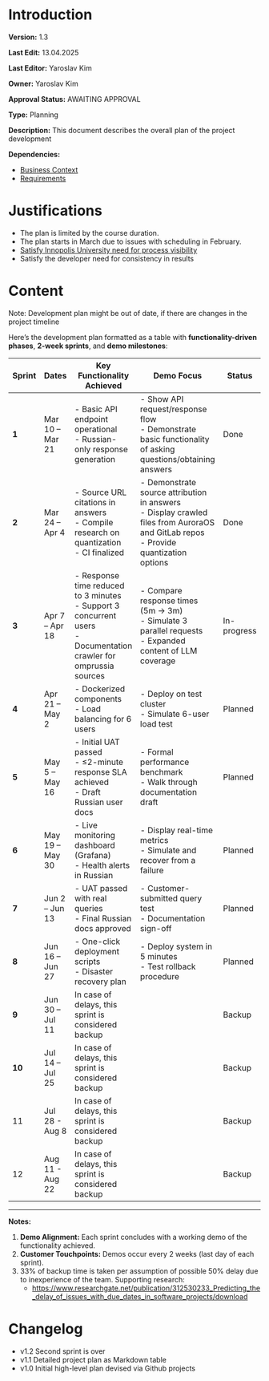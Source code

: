 # Introduction

**Version:** 1.3

**Last Edit:** 13.04.2025

**Last Editor:** Yaroslav Kim

**Owner:** Yaroslav Kim

**Approval Status:** AWAITING APPROVAL

**Type:** Planning

**Description:** This document describes the overall plan of the project development

**Dependencies:**
- [Business Context](</Context and Requirements Management/EN/Context/Business Context.md>)
- [Requirements](</Context and Requirements Management/EN/Requirements/Software Product Requirements.md>)

# Justifications
- The plan is limited by the course duration.
- The plan starts in March due to issues with scheduling in February.
- [Satisfy Innopolis University need for process visibility](</Context and Requirements Management/EN/Context/Business Context.md>)
- Satisfy the developer need for consistency in results

# Content
Note: Development plan might be out of date, if there are changes in the project timeline

Here’s the development plan formatted as a table with **functionality-driven phases**, **2-week sprints**, and **demo milestones**:

| Sprint | Dates           | Key Functionality Achieved                                                                                            | Demo Focus                                                                                                                              | Status      | Milestone                  |
| ------ | --------------- | --------------------------------------------------------------------------------------------------------------------- | --------------------------------------------------------------------------------------------------------------------------------------- | ----------- | -------------------------- |
| **1**  | Mar 10 – Mar 21 | - Basic API endpoint operational<br>- Russian-only response generation                                                | - Show API request/response flow<br>- Demonstrate basic functionality of asking questions/obtaining answers<br>                         | Done        | Prototype Delivery         |
| **2**  | Mar 24 – Apr 4  | - Source URL citations in answers<br>- Compile research on quantization<br>- CI finalized                             | - Demonstrate source attribution in answers<br>- Display crawled files from AuroraOS and GitLab repos<br>- Provide quantization options | Done        |                            |
| **3**  | Apr 7 – Apr 18  | - Response time reduced to 3 minutes<br>- Support 3 concurrent users<br>- Documentation crawler for omprussia sources | - Compare response times (5m → 3m)<br>- Simulate 3 parallel requests<br>- Expanded content of LLM coverage                              | In-progress |                            |
| **4**  | Apr 21 – May 2  | - Dockerized components<br>- Load balancing for 6 users                                                               | - Deploy on test cluster<br>- Simulate 6-user load test                                                                                 | Planned     |                            |
| **5**  | May 5 – May 16  | - Initial UAT passed<br>- ≤2-minute response SLA achieved<br>- Draft Russian user docs                                | - Formal performance benchmark<br>- Walk through documentation draft                                                                    | Planned     | MVP Delivery               |
| **6**  | May 19 – May 30 | - Live monitoring dashboard (Grafana)<br>- Health alerts in Russian                                                   | - Display real-time metrics<br>- Simulate and recover from a failure                                                                    | Planned     | Pre-final product delivery |
| **7**  | Jun 2 – Jun 13  | - UAT passed with real queries<br>- Final Russian docs approved                                                       | - Customer-submitted query test<br>- Documentation sign-off                                                                             | Planned     |                            |
| **8**  | Jun 16 – Jun 27 | - One-click deployment scripts<br>- Disaster recovery plan                                                            | - Deploy system in 5 minutes<br>- Test rollback procedure                                                                               | Planned     | Final product delivery     |
| **9**  | Jun 30 – Jul 11 | In case of delays, this sprint is considered backup                                                                   |                                                                                                                                         | Backup      |                            |
| **10** | Jul 14 – Jul 25 | In case of delays, this sprint is considered backup                                                                   |                                                                                                                                         | Backup      |                            |
| 11     | Jul 28 - Aug 8  | In case of delays, this sprint is considered backup                                                                   |                                                                                                                                         | Backup      |                            |
| 12     | Aug 11 - Aug 22 | In case of delays, this sprint is considered backup                                                                   |                                                                                                                                         | Backup      |                            |


---

**Notes:**  
1. **Demo Alignment:** Each sprint concludes with a working demo of the functionality achieved.  
2. **Customer Touchpoints:** Demos occur every 2 weeks (last day of each sprint).  
3. 33% of backup time is taken per assumption of possible 50% delay due to inexperience of the team. Supporting research:
	- https://www.researchgate.net/publication/312530233_Predicting_the_delay_of_issues_with_due_dates_in_software_projects/download

# Changelog
- v1.2 Second sprint is over 
- v1.1 Detailed project plan as Markdown table
- v1.0 Initial high-level plan devised via Github projects